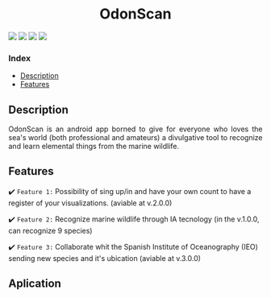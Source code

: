 <h1 align="center"> OdonScan </h1>

<p align="left">
   <img src="https://img.shields.io/badge/STATUS-EN%20DESAROLLO-green">
   <img src="https://img.shields.io/badge/VERSION-v.1.0-red">
   <img src="https://img.shields.io/badge/LICENCE-IEO-blue">
   <img src="https://img.shields.io/badge/LANGUAGE-KOTLIN-purple">
   </p>

### Index 

- [Description](#Description)
- [Features](#features)

## Description

<p align="justify">
OdonScan is an android app borned to give for everyone who loves the sea's world (both professional and amateurs) a divulgative tool to recognize and learn elemental things from the marine wildlife. 
</p>

## Features

:heavy_check_mark: `Feature 1:` Possibility of sing up/in and have your own count to have a register of your visualizations. (aviable at v.2.0.0)

:heavy_check_mark: `Feature 2:` Recognize marine wildlife through IA tecnology (in the v.1.0.0, can recognize 9 species)

:heavy_check_mark: `Feature 3:` Collaborate whit the Spanish Institute of Oceanography (IEO) sending new species and it's ubication (aviable at v.3.0.0)  

## Aplication 
